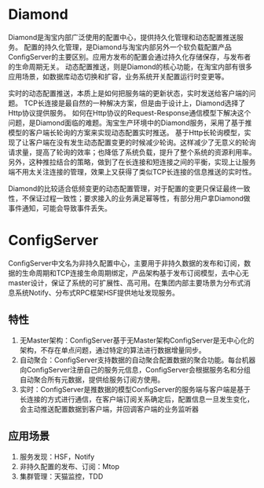 

# Diamond

Diamond是淘宝内部广泛使用的配置中心，提供持久化管理和动态配置推送服务。 配置的持久化管理，是Diamond与淘宝内部另外一个软负载配置产品ConfigServer的主要区别。应用方发布的配置会通过持久化存储保存，与发布者的生命周期无关。 动态配置推送，则是Diamond的核心功能，在淘宝内部有很多应用场景，如数据库动态切换和扩容，业务系统开关配置运行时变更等。

实时的动态配置推送，本质上是如何把服务端的更新状态，实时发送给客户端的问题。 TCP长连接是最自然的一种解决方案，但是由于设计上，Diamond选择了Http协议提供服务。 如何在Http协议的Request-Response通信模型下解决这个问题，是Diamond面临的难题。淘宝生产环境中的Diamond服务，采用了基于推模型的客户端长轮询的方案来实现动态配置实时推送。 基于Http长轮询模型，实现了让客户端在没有发生动态配置变更的时候减少轮询。这样减少了无意义的轮询请求量，提高了轮询的效率；也降低了系统负载，提升了整个系统的资源利用率。 另外，这种推拉结合的策略，做到了在长连接和短连接之间的平衡，实现上让服务端不用太关注连接的管理，效果上又获得了类似TCP长连接的信息推送的实时性。

Diamond的比较适合低频变更的动态配置管理，对于配置的变更只保证最终一致性，不保证过程一致性；要求接入的业务满足幂等性，有部分用户拿Diamond做事件通知，可能会导致事件丢失。

# ConfigServer

ConfigServer中文名为非持久配置中心，主要用于非持久数据的发布和订阅，数据的生命周期和TCP连接生命周期绑定，产品架构基于发布订阅模型，去中心无master设计，保证了系统的可扩展性、高可用。在集团内部主要场景为分布式消息系统Notify、分布式RPC框架HSF提供地址发现服务。

## 特性

1. 无Master架构：ConfigServer基于无Master架构ConfigServer是无中心化的架构，不存在单点问题，通过特定的算法进行数据增量同步。
2. 自动聚合：ConfigServer支持数据的自动聚合配置数据的聚合功能。每台机器向ConfigServer注册自己的服务元信息，ConfigServer会根据服务名和分组自动聚合所有元数据，提供给服务订阅方使用。
3. 实时：ConfigServer是推数据的模型ConfigServer的服务端与客户端是基于长连接的方式进行通信，在客户端订阅关系确定后，配置信息一旦发生变化，会主动推送配置数据到客户端，并回调客户端的业务监听器

## 应用场景
1. 服务发现：HSF，Notify
2. 非持久配置的发布、订阅：Mtop
3. 集群管理：天猫监控，TDD